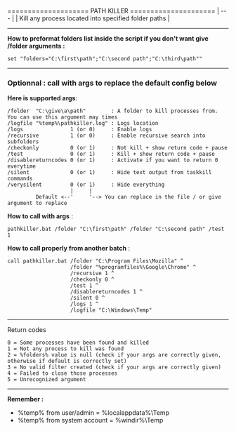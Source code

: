  ====================   PATH KILLER   =====================
|                           ---                            |
|   Kill any process located into specified folder paths   |

--------------------

**How to preformat folders list inside the script if you don't want give /folder arguments :**
```
set "folders="C:\first\path";"C:\second path";"C:\third\path""
```

--------------------

### Optionnal : call with args to replace the default config below

**Here is supported args**:
```
/folder  "C:\give\a\path"        : A folder to kill processes from. You can use this argument may times
/logfile "%temp%\pathkiller.log" : Logs location
/logs               1 (or 0)     : Enable logs
/recursive          1 (or 0)     : Enable recursive search into subfolders
/checkonly          0 (or 1)     : Not kill + show return code + pause
/test               0 (or 1)     : Kill + show return code + pause
/disablereturncodes 0 (or 1)     : Activate if you want to return 0 everytime
/silent             0 (or 1)     : Hide text output from taskkill commands
/verysilent         0 (or 1)     : Hide everything
                    |     |
         Default <--'     '--> You can replace in the file / or give argument to replace
```

**How to call with args** : 
```
pathkiller.bat /folder "C:\first\path" /folder "C:\second path" /test 1
```

**How to call properly from another batch** : 
```
call pathkiller.bat /folder "C:\Program Files\Mozilla" ^
                    /folder "%programfiles%\Google\Chrome" ^
                    /recursive 1 ^
                    /checkonly 0 ^
                    /test 1 ^
                    /disablereturncodes 1 ^
                    /silent 0 ^
                    /logs 1 ^
                    /logfile "C:\Windows\Temp"
```

--------------------

Return codes
```
0 = Some processes have been found and killed
1 = Not any process to kill was found
2 = %folders% value is null (check if your args are correctly given, otherwise if default is correctly set)
3 = No valid filter created (check if your args are correctly given)
4 = Failed to close those processes
5 = Unrecognized argument
```

--------------------

**Remember :**
- %temp% from user/admin     = %localappdata%\Temp
- %temp% from system account = %windir%\Temp
